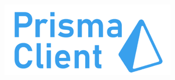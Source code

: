 <p align="center">
    <img src="https://raw.githubusercontent.com/prismaclient/prisma/main/assets/prisma-text.png" style="width: 90%">
</p>
